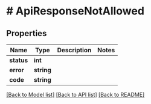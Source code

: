 # # ApiResponseNotAllowed

## Properties

Name | Type | Description | Notes
------------ | ------------- | ------------- | -------------
**status** | **int** |  |
**error** | **string** |  |
**code** | **string** |  |

[[Back to Model list]](../../README.md#models) [[Back to API list]](../../README.md#endpoints) [[Back to README]](../../README.md)
